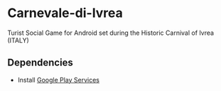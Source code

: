 Carnevale-di-Ivrea
==================

Turist Social Game for Android set during the Historic Carnival of Ivrea (ITALY)


<h2>Dependencies</h2>

<ul>
<li>Install <a href="http://developer.android.com/google/play-services/setup.html">Google Play Services</a></li>
</ul>
